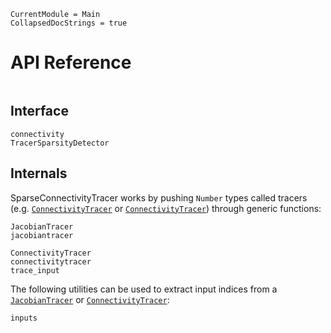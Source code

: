 
```@meta
CurrentModule = Main
CollapsedDocStrings = true
```

# API Reference
```@index
```

## Interface
```@docs
connectivity
TracerSparsityDetector
```

## Internals
SparseConnectivityTracer works by pushing `Number` types called tracers (e.g. [`ConnectivityTracer`](@ref) or [`ConnectivityTracer`](@ref)) through generic functions:

```@docs
JacobianTracer
jacobiantracer
```

```@docs
ConnectivityTracer
connectivitytracer
trace_input
```

The following utilities can be used to extract input indices from a [`JacobianTracer`](@ref) or [`ConnectivityTracer`](@ref):

```@docs
inputs
```
